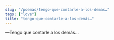 ```yaml
---
slug: "/poemas/tengo-que-contarle-a-los-demas…"
tags: ["love"]
title: "tengo-que-contarle-a-los-demás…"
---
```

—Tengo que contarle a los demás…